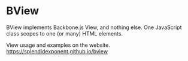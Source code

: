 # BView

BView implements Backbone.js View, and nothing else.
One JavaScript class scopes to one (or many) HTML elements.

View usage and examples on the website.
https://splendidexponent.github.io/bview
